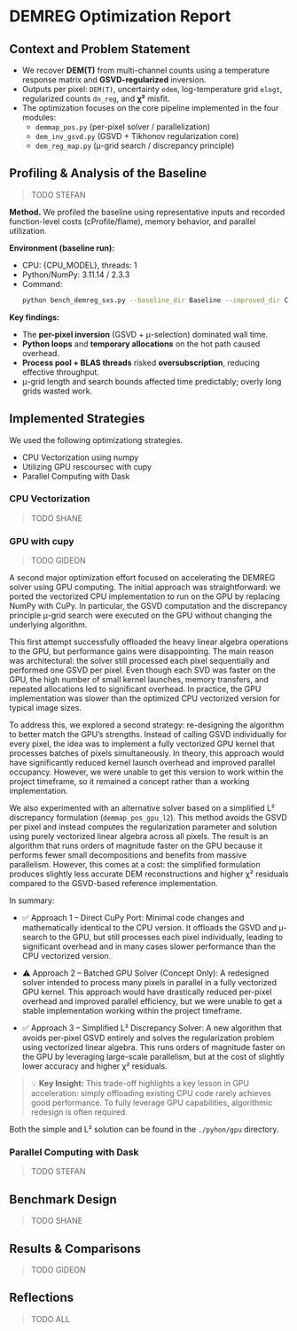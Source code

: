 # DEMREG Optimization Report

## Context and Problem Statement

- We recover **DEM(T)** from multi-channel counts using a temperature response matrix and **GSVD-regularized** inversion.
- Outputs per pixel: `DEM(T)`, uncertainty `edem`, log-temperature grid `elogt`, regularized counts `dn_reg`, and **χ²** misfit.
- The optimization focuses on the core pipeline implemented in the four modules:
  - `demmap_pos.py` (per-pixel solver / parallelization)
  - `dem_inv_gsvd.py` (GSVD + Tikhonov regularization core)
  - `dem_reg_map.py` (μ-grid search / discrepancy principle)

## Profiling & Analysis of the Baseline

> TODO STEFAN

**Method.** We profiled the baseline using representative inputs and recorded function-level costs (cProfile/flame), memory behavior, and parallel utilization.

**Environment (baseline run):**

- CPU: {CPU_MODEL}, threads: 1
- Python/NumPy: 3.11.14 / 2.3.3
- Command:
  ```bash
  python bench_demreg_sxs.py --baseline_dir Baseline --improved_dir CPU_Vectorization --width 256 --height 256 --threads 1 --repeats 3 --outdir {OUTDIR}
  ```

**Key findings:**

- The **per-pixel inversion** (GSVD + μ-selection) dominated wall time.
- **Python loops** and **temporary allocations** on the hot path caused overhead.
- **Process pool + BLAS threads** risked **oversubscription**, reducing effective throughput.
- μ-grid length and search bounds affected time predictably; overly long grids wasted work.

## Implemented Strategies

We used the following optimizationg strategies.

- CPU Vectorization using numpy
- Utilizing GPU rescoursec with cupy
- Parallel Computing with Dask

### CPU Vectorization

> TODO SHANE

### GPU with cupy

> TODO GIDEON

A second major optimization effort focused on accelerating the DEMREG solver
using GPU computing. The initial approach was straightforward: we ported the
vectorized CPU implementation to run on the GPU by replacing NumPy with CuPy.
In particular, the GSVD computation and the discrepancy principle μ-grid search
were executed on the GPU without changing the underlying algorithm.

This first attempt successfully offloaded the heavy linear algebra operations
to the GPU, but performance gains were disappointing. The main reason was
architectural: the solver still processed each pixel sequentially and performed
one GSVD per pixel. Even though each SVD was faster on the GPU, the high number
of small kernel launches, memory transfers, and repeated allocations led to
significant overhead. In practice, the GPU implementation was slower than
the optimized CPU vectorized version for typical image sizes.

To address this, we explored a second strategy: re-designing the algorithm to
better match the GPU’s strengths. Instead of calling GSVD individually for
every pixel, the idea was to implement a fully vectorized GPU kernel that
processes batches of pixels simultaneously. In theory, this approach would have
significantly reduced kernel launch overhead and improved parallel occupancy.
However, we were unable to get this version to work within the project
timeframe, so it remained a concept rather than a working implementation.

We also experimented with an alternative solver based on a simplified L²
discrepancy formulation (`demmap_pos_gpu_l2`). This method avoids the GSVD per
pixel and instead computes the regularization parameter and solution using
purely vectorized linear algebra across all pixels. The result is an algorithm
that runs orders of magnitude faster on the GPU because it performs fewer small
decompositions and benefits from massive parallelism. However, this comes at a
cost: the simplified formulation produces slightly less accurate DEM
reconstructions and higher χ² residuals compared to the GSVD-based reference
implementation.

In summary:

- ✅ Approach 1 – Direct CuPy Port: Minimal code changes and mathematically
  identical to the CPU version. It offloads the GSVD and μ-search to the GPU, but
  still processes each pixel individually, leading to significant overhead and in
  many cases slower performance than the CPU vectorized version.

- ⚠️ Approach 2 – Batched GPU Solver (Concept Only): A redesigned solver
  intended to process many pixels in parallel in a fully vectorized GPU kernel.
  This approach would have drastically reduced per-pixel overhead and improved
  parallel efficiency, but we were unable to get a stable implementation working
  within the project timeframe.

- ✅ Approach 3 – Simplified L² Discrepancy Solver: A new algorithm that avoids
  per-pixel GSVD entirely and solves the regularization problem using vectorized
  linear algebra. This runs orders of magnitude faster on the GPU by leveraging
  large-scale parallelism, but at the cost of slightly lower accuracy and higher
  χ² residuals.

> 💡 **Key Insight:** This trade-off highlights a key lesson in GPU
> acceleration: simply offloading existing CPU code rarely achieves good
> performance. To fully leverage GPU capabilities, algorithmic redesign is
> often required.

Both the simple and L² solution can be found in the `./pyhon/gpu` directory.

### Parallel Computing with Dask

> TODO STEFAN

## Benchmark Design

> TODO SHANE

## Results & Comparisons

> TODO GIDEON

## Reflections

> TODO ALL
